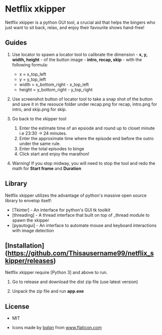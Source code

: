 # Netflix xkipper


Netflix xkipper is a python GUI tool, a crucial aid that helps the bingers
who just want to sit back, relax, and enjoy their favourite shows hand-free!  


## Guides
1. Use locator to spawn a locator tool to calibrate the dimension - **x, y, width, height** - of the button image - **intro, recap, skip** - with the following formula:
    - x = x_top_left
    - y = y_top_left
    - width = x_bottom_right - x_top_left
    - height = y_bottom_right - y_top_right  

2. Use screenshot button of locator tool to take a snap shot of the button and save it in the resouce folder under recap.png for recap, intro.png for intro, and skip.png for skip.

3. Go back to the xkipper tool
    1. Enter the estimate time of an epsiode and round up to closet minute i.e 23:30 -> 24 minutes. 
    2. Enter the approximate time where the episode end before the outro under the same rule.  
    3. Enter the total episodes to binge
    4. Click start and enjoy the marathon!

4. Warning! If you stop midway, you will need to stop the tool and redo the math for **Start frame** and **Duration**

## Library

Netflix xkipper utilizes the advantage of python's massive open source library to envelop itself:
- [Tkinter] - An interface for python's GUI tk toolkit
- [threading] - A thread interface that built on top of _thread module to spawn the xkipper
- [pyautogui] - An interface to automate mouse and keyboard interactions with image detection

    
## [Installation] (https://github.com/Thisausername99/netflix_skipper/releases)

Netflix xkipper require [Python 3] and above to run.

1. Go to release and download the dist zip file (use latest version)

2. Unpack the zip file and run **app.exe**


## License

- MIT

- <div>Icons made by <a href="https://www.flaticon.com/authors/bqlqn" title="bqlqn">bqlqn</a> from <a href="https://www.flaticon.com/" title="Flaticon">www.flaticon.com</a></div>

